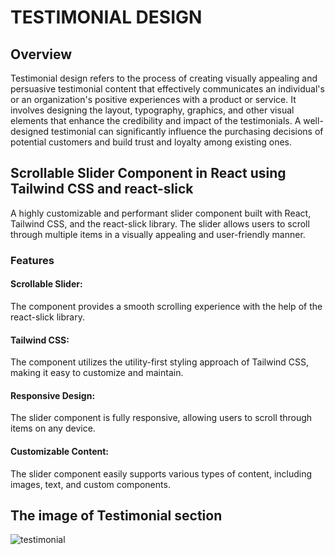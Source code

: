 # TESTIMONIAL DESIGN
## Overview
Testimonial design refers to the process of creating visually appealing and persuasive testimonial content that effectively communicates an individual's or an organization's positive experiences with a product or service. It involves designing the layout, typography, graphics, and other visual elements that enhance the credibility and impact of the testimonials. A well-designed testimonial can significantly influence the purchasing decisions of potential customers and build trust and loyalty among existing ones.

## Scrollable Slider Component in React using Tailwind CSS and react-slick
A highly customizable and performant slider component built with React, Tailwind CSS, and the react-slick library. The slider allows users to scroll through multiple items in a visually appealing and user-friendly manner.
### Features
#### Scrollable Slider:
The component provides a smooth scrolling experience with the help of the react-slick library.
#### Tailwind CSS:
The component utilizes the utility-first styling approach of Tailwind CSS, making it easy to customize and maintain.
#### Responsive Design:
The slider component is fully responsive, allowing users to scroll through items on any device.
#### Customizable Content:
The slider component easily supports various types of content, including images, text, and custom components.

## The image of Testimonial section





![testimonial](https://github.com/Vaishnavi-cyber-blip/testimonial-design/assets/72164140/50e5215a-d16c-4f65-a2a3-c50b34f0a4a2)
